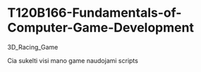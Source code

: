 # T120B166-Fundamentals-of-Computer-Game-Development
3D_Racing_Game

Cia sukelti visi mano game naudojami scripts

